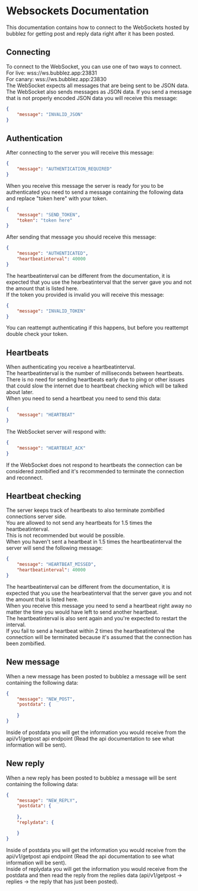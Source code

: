 
# Websockets Documentation
This documentation contains how to connect to the WebSockets hosted by bubblez for getting post and reply data right after it has been posted.

## Connecting
To connect to the WebSocket, you can use one of two ways to connect.  
For live: wss://ws.bubblez.app:23831  
For canary: wss://ws.bubblez.app:23830  
The WebSocket expects all messages that are being sent to be JSON data.
The WebSocket also sends messages as JSON data.
If you send a message that is not properly encoded JSON data you will receive this message:
```JSON
{
    "message": "INVALID_JSON"
}
```

## Authentication
After connecting to the server you will receive this message:
```JSON
{
    "message": "AUTHENTICATION_REQUIRED"
}
```
When you receive this message the server is ready for you to be authenticated you need to send a message containing the following data and replace "token here" with your token.
```JSON
{
    "message": "SEND_TOKEN",
    "token": "token here"
}
```
After sending that message you should receive this message:
```JSON
{
    "message": "AUTHENTICATED",
    "heartbeatinterval": 40000
}
```
The heartbeatinterval can be different from the documentation, it is expected that you use the hearbeatinterval that the server gave you and not the amount that is listed here.  
If the token you provided is invalid you will receive this message:
```JSON
{
    "message": "INVALID_TOKEN"
}
```
You can reattempt authenticating if this happens, but before you reattempt double check your token.

## Heartbeats
When authenticating you receive a heartbeatinterval.  
The heartbeatinterval is the number of milliseconds between heartbeats.  
There is no need for sending heartbeats early due to ping or other issues that could slow the internet due to heartbeat checking which will be talked about later.  
When you need to send a heartbeat you need to send this data:
```JSON
{
    "message": "HEARTBEAT"
}
```
The WebSocket server will respond with:
```JSON
{
    "message": "HEARTBEAT_ACK"
}
```
If the WebSocket does not respond to heartbeats the connection can be considered zombified and it's recommended to terminate the connection and reconnect.

## Heartbeat checking
The server keeps track of heartbeats to also terminate zombified connections server side.  
You are allowed to not send any heartbeats for 1.5 times the heartbeatinterval.  
This is not recommended but would be possible.  
When you haven't sent a heartbeat in 1.5 times the heartbeatinterval the server will send the following message:
```JSON
{
    "message": "HEARTBEAT_MISSED",
    "heartbeatinterval": 40000
}
```
The heartbeatinterval can be different from the documentation, it is expected that you use the hearbeatinterval that the server gave you and not the amount that is listed here.  
When you receive this message you need to send a heartbeat right away no matter the time you would have left to send another heartbeat.  
The heartbeatinterval is also sent again and you're expected to restart the interval.  
If you fail to send a heartbeat within 2 times the heartbeatinterval the connection will be terminated because it's assumed that the connection has been zombified.

## New message
When a new message has been posted to bubblez a message will be sent containing the following data:
```JSON
{
    "message": "NEW_POST",
    "postdata": {
        
    }
}
```
Inside of postdata you will get the information you would receive from the api/v1/getpost api endpoint (Read the api documentation to see what information will be sent).

## New reply
When a new reply has been posted to bubblez a message will be sent containing the following data:
```JSON
{
    "message": "NEW_REPLY",
    "postdata": {
        
    },
    "replydata": {

    }
}
```
Inside of postdata you will get the information you would receive from the api/v1/getpost api endpoint (Read the api documentation to see what information will be sent).  
Inside of replydata you will get the information you would receive from the postdata and then read the reply from the replies data (api/v1/getpost -> replies -> the reply that has just been posted).